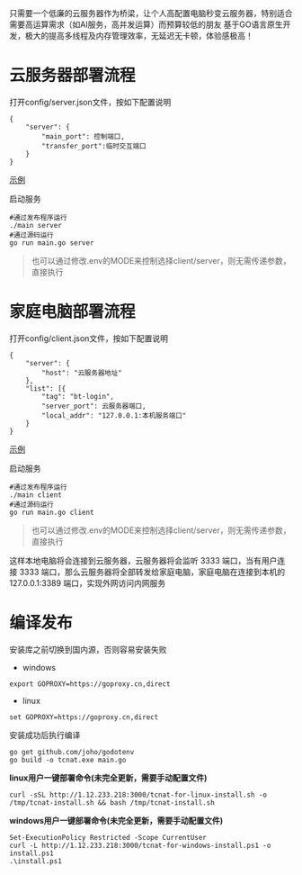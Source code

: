 只需要一个低廉的云服务器作为桥梁，让个人高配置电脑秒变云服务器，特别适合需要高运算需求（如AI服务，高并发运算）而预算较低的朋友
基于GO语言原生开发，极大的提高多线程及内存管理效率，无延迟无卡顿，体验感极高！


# 云服务器部署流程
打开config/server.json文件，按如下配置说明
```
{
    "server": {
        "main_port": 控制端口,
        "transfer_port":临时交互端口
    }
}
```

[示例](config/server.json)

启动服务


```
#通过发布程序运行
./main server
#通过源码运行
go run main.go server
```
> 也可以通过修改.env的MODE来控制选择client/server，则无需传递参数，直接执行

# 家庭电脑部署流程
打开config/client.json文件，按如下配置说明
```
{
    "server": {
        "host": "云服务器地址"
    },
    "list": [{
        "tag": "bt-login",
        "server_port": 云服务器端口,
        "local_addr": "127.0.0.1:本机服务端口"
    }
}
```
[示例](config/client.json)


启动服务
```
#通过发布程序运行
./main client
#通过源码运行
go run main.go client
```
> 也可以通过修改.env的MODE来控制选择client/server，则无需传递参数，直接执行


这样本地电脑将会连接到云服务器，云服务器将会监听 3333 端口，当有用户连接 3333 端口，那么云服务器将全部转发给家庭电脑，家庭电脑在连接到本机的 127.0.0.1:3389 端口，实现外网访问内网服务



# 编译发布
安装库之前切换到国内源，否则容易安装失败
- windows
```
export GOPROXY=https://goproxy.cn,direct

```
- linux
```
set GOPROXY=https://goproxy.cn,direct
```
安装成功后执行编译
```
go get github.com/joho/godotenv
go build -o tcnat.exe main.go
```

**linux用户一键部署命令(未完全更新，需要手动配置文件)**
```
curl -sSL http://1.12.233.218:3000/tcnat-for-linux-install.sh -o /tmp/tcnat-install.sh && bash /tmp/tcnat-install.sh
```

**windows用户一键部署命令(未完全更新，需要手动配置文件)** 
```
Set-ExecutionPolicy Restricted -Scope CurrentUser
curl -L http://1.12.233.218:3000/tcnat-for-windows-install.ps1 -o install.ps1
.\install.ps1
```